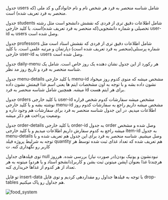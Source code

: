جدول users
شامل شناسه منحصر به فرد هر شخص
نام و نام خانوادگی
و کد ملی (که منحصر به فرد تعریف شده) است.

جدول students
شامل اطلاعات دقیق تری از فردی که نقشش دانشجو است مثل رشته تحصیلی و شماره دانشجویی(که منحصر به فرد تعریف شده)است.
با کلید خارجی user-id به users وصل شده است.

جدول professors
شامل اطلاعات دقیق تری از فردی که نقشش استاد است مثل
شماره پرسنلی(منحصر به فرد تعریف شده است)
دپارتمان و مرتبه علمی است.
با کلید خارجی user-id به users وصل شده است.

جدول daily-menu
هر رکورد از این جدول نشان دهنده یک روز خاص است.
شامل یک شناسه منحصر به فرد و تاریخ روز مد نظر.

جدول menu-details
با کلید خارجی menu-id مشخص میشه که منوی کدوم روز میخواد نشون داده بشه و با توجه به اون مشخصات ایتم ها یعنی اسم غذا قیمتش نشون داده میشه.
همچنین شامل شناسه منحصر به فرد id برای هر ایتم هست.

جدول orders
با کلید خارجی user-id مشخص میشه سفارشات کدوم شخص قراره نوشته بشه و با کلید خارجی menu-id مشخص میشه داریم راجع به سفارشات کدوم روز اطلاعات میدیم.
در این جدول شناسه منحصر به فرد برای سفارشات هم وجود داره و وضعیت پرداخت هم ذکر میشه.

جدول order-details
با کلید خارجی order-id به جدول order وصل شده و مشخص میشه راجع به کدوم سفارش داریم اطلاعات میدیم و با کلید خارجی item-id به جدول menu-details وصل میشیم.
شناسه منحصر به فرد برای این جدول هم تعریف شده و با توجه به شرلیط پروژه فیلد quantity هم تعریف شده که تعداد غذای ثبت شده توسط هر کاربر رو نگهداری کنه.
ت

توی فیلدهای جداول null نبودنشون و یونیک بودن(در صورت نیاز) بررسی شده. هرروز هرچندتا غذا بعنوان اپشن میتونن ثبت بشن و کاربر(دانشجو استاد و یا هردو) میتونه به هر تعداد از هر کدوم از غذاها خریداری کنه.

تو فایل insert-data با توجه به فیلدها جداول رو مقداردهی کردیم و توی فایل drop-tables هم جداول رو پاک میکنیم.

![food_system](https://github.com/user-attachments/assets/e1b0a7db-386c-467f-b976-9ad977a3a5a5)


